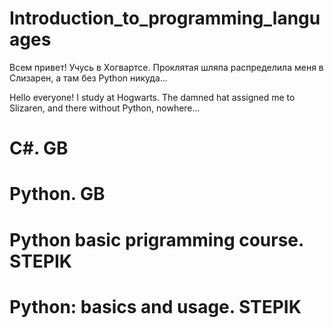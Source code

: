 # Introduction_to_programming_languages
Всем привет! Учусь в Хогвартсе. Проклятая шляпа распределила меня в Слизарен, а там без Python никуда...

Hello everyone! I study at Hogwarts. The damned hat assigned me to Slizaren, and there without Python, nowhere...

# C#. GB

# Python. GB

# Python basic prigramming course. STEPIK

# Python: basics and usage. STEPIK
